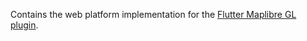 Contains the web platform implementation for the [Flutter Maplibre GL plugin](https://github.com/m0nac0/flutter-maplibre-gl).